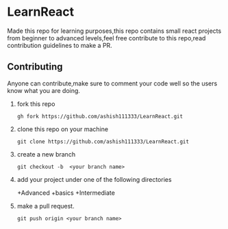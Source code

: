 # LearnReact

Made this repo for learning purposes,this repo contains small react projects from beginner to advanced levels,feel free contribute to this repo,read contribution guidelines to make a PR.
  
  
  
## Contributing
Anyone can contribute,make sure to comment your code well so the users know what you are doing.


1. fork this repo
   ```
   gh fork https://github.com/ashish111333/LearnReact.git
   ```
    


2. clone this repo on your machine 
   
   ```
   git clone https://github.com/ashish111333/LearnReact.git
   ```
2. create a new branch 
   ```
   git checkout -b  <your branch name>
   ```

3. add your project under one of the following directories 
   
   +Advanced
   +basics
   +Intermediate

4. make a pull request.
   ```
   git push origin <your branch name>
   
   ```


   



   






